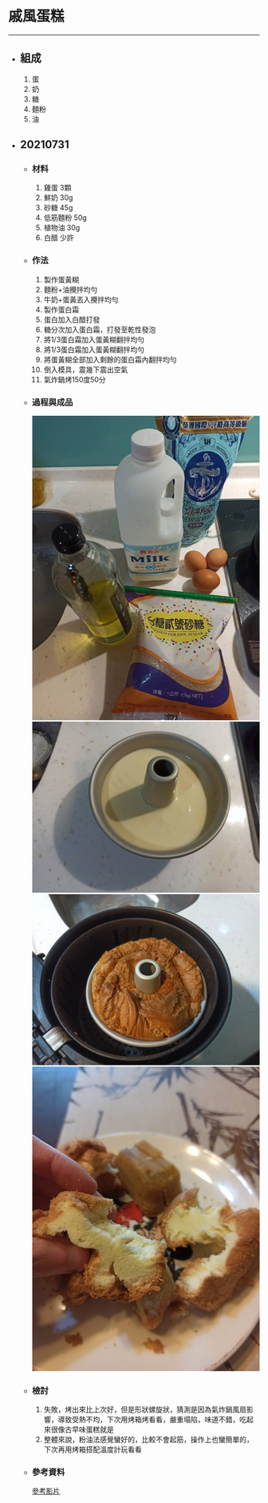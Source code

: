 # 戚風蛋糕
---
+ ## 組成
  1. 蛋
  2. 奶
  3. 糖
  4. 麵粉
  5. 油

+ ## 20210731
  + ### 材料
    1. 雞蛋 3顆
    2. 鮮奶 30g
    3. 砂糖 45g
    4. 低筋麵粉 50g
    5. 植物油   30g
    6. 白醋 少許
  
  + ### 作法
    1. 製作蛋黃糊
    2. 麵粉+油攪拌均勻
    3. 牛奶+蛋黃丟入攪拌均勻
    4. 製作蛋白霜
    5. 蛋白加入白醋打發
    6. 糖分次加入蛋白霜，打發至乾性發泡
    7. 將1/3蛋白霜加入蛋黃糊翻拌均勻
    8. 將1/3蛋白霜加入蛋黃糊翻拌均勻
    9. 將蛋黃糊全部加入剩餘的蛋白霜內翻拌均勻
    10. 倒入模具，震幾下震出空氣
    11. 氣炸鍋烤150度50分
  
  + ### 過程與成品
    ![](../../Image/20210731_5.jpg)
    ![](../../Image/20210731_6.jpg)
    ![](../../Image/20210731_7.jpg)
    ![](../../Image/20210731_8.jpg)
  
  + ### 檢討
    1. 失敗，烤出來比上次好，但是形狀螺旋狀，猜測是因為氣炸鍋風扇影響，導致受熱不均，下次用烤箱烤看看，嚴重塌陷，味道不錯，吃起來很像古早味蛋糕就是
    2. 整體來說，粉油法感覺蠻好的，比較不會起筋，操作上也蠻簡單的，下次再用烤箱搭配溫度計玩看看
  
  + ### 參考資料
    [參考影片](https://youtu.be/1AwtFwrUtDI)